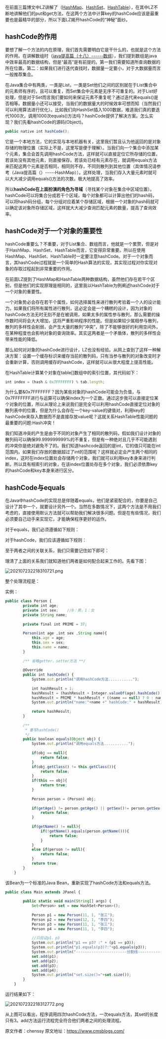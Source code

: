 


在前面三篇博文中LZ讲解了（[HashMap](http://www.cnblogs.com/chenssy/p/3521565.html)、[HashSet](http://www.cnblogs.com/chenssy/p/3621851.html)、[HashTable](http://www.cnblogs.com/chenssy/p/3643886.html)），在其中LZ不断地讲解他们的put和get方法，在这两个方法中计算key的hashCode应该是最重要也是最精华的部分，所以下面LZ揭开hashCode的“神秘”面纱。

## hashCode的作用

要想了解一个方法的内在原理，我们首先需要明白它是干什么的，也就是这个方法的作用。在讲解数组时（[java提高篇（十八）------数组](http://www.cnblogs.com/chenssy/p/3463719.html)），我们提到数组是java中效率最高的数据结构，但是“最高”是有前提的。第一我们需要知道所查询数据的所在位置。第二：如果我们进行迭代查找时，数据量一定要小，对于大数据量而言一般推荐集合。

在Java集合中有两类，一类是List，一类是Set他们之间的区别就在于List集合中的元素师有序的，且可以重复，而Set集合中元素是无序不可重复的。对于List好处理，但是对于Set而言我们要如何来保证元素不重复呢？通过迭代来equals()是否相等。数据量小还可以接受，当我们的数据量大的时候效率可想而知（当然我们可以利用算法进行优化）。比如我们向HashSet插入1000数据，难道我们真的要迭代1000次，调用1000次equals()方法吗？hashCode提供了解决方案。怎么实现？我们先看hashCode的源码(Object)。

```js 
public native int hashCode();
```

它是一个本地方法，它的实现与本地机器有关，这里我们暂且认为他返回的是对象存储的物理位置（实际上不是，这里写是便于理解）。当我们向一个集合中添加某个元素，集合会首先调用hashCode方法，这样就可以直接定位它所存储的位置，若该处没有其他元素，则直接保存。若该处已经有元素存在，就调用equals方法来匹配这两个元素是否相同，相同则不存，不同则散列到其他位置（具体情况请参考（Java提高篇（）-----HashMap））。这样处理，当我们存入大量元素时就可以大大减少调用equals()方法的次数，极大地提高了效率。

所以**hashCode在上面扮演的角色为寻域**（寻找某个对象在集合中区域位置）。hashCode可以将集合分成若干个区域，每个对象都可以计算出他们的hash码，可以将hash码分组，每个分组对应着某个存储区域，根据一个对象的hash码就可以确定该对象所存储区域，这样就大大减少查询匹配元素的数量，提高了查询效率。

## hashCode对于一个对象的重要性

hashCode重要么？不重要，对于List集合、数组而言，他就是一个累赘，但是对于HashMap、HashSet、HashTable而言，它变得异常重要。所以在使用HashMap、HashSet、HashTable时一定要注意hashCode。对于一个对象而言，其hashCode过程就是一个简单的Hash算法的实现，其实现过程对你实现对象的存取过程起到非常重要的作用。

在前面LZ提到了HashMap和HashTable两种数据结构，虽然他们存在若干个区别，但是他们的实现原理是相同的，这里我以HashTable为例阐述hashCode对于一个对象的重要性。

一个对象势必会存在若干个属性，如何选择属性来进行散列考验着一个人的设计能力。如果我们将所有属性进行散列，这必定会是一个糟糕的设计，因为对象的hashCode方法无时无刻不是在被调用，如果太多的属性参与散列，那么需要的操作数时间将会大大增加，这将严重影响程序的性能。但是如果较少属相参与散列，散列的多样性会削弱，会产生大量的散列“冲突”，除了不能够很好的利用空间外，在某种程度也会影响对象的查询效率。其实这两者是一个矛盾体，散列的多样性会带来性能的降低。

那么如何对对象的hashCode进行设计，LZ也没有经验。从网上查到了这样一种解决方案：设置一个缓存标识来缓存当前的散列码，只有当参与散列的对象改变时才会重新计算，否则调用缓存的hashCode，这样就可以从很大程度上提高性能。

在HashTable计算某个对象在table[]数组中的索引位置，其代码如下：

```js 
int index = (hash & 0x7FFFFFFF) % tab.length;
```

为什么要&0x7FFFFFFF？因为某些对象的hashCode可能会为负值，与0x7FFFFFFF进行与运算可以确保index为一个正数。通过这步我可以直接定位某个对象的位置，所以从理论上来说我们是完全可以利用hashCode直接定位对象的散列表中的位置，但是为什么会存在一个key-value的键值对，利用key的hashCode来存入数据而不是直接存放value呢？这就关系HashTable性能问题的最重要的问题:Hash冲突！

我们知道冲突的产生是由于不同的对象产生了相同的散列码，假如我们设计对象的散列码可以确保99.999999999%的不重复，但是有一种绝对且几乎不可能遇到的冲突你是绝对避免不了的。我们知道hashcode返回的是int，它的值只可能在int范围内。如果我们存放的数据超过了int的范围呢？这样就必定会产生两个相同的index，这时在index位置处会存储两个对象，我们就可以利用key本身来进行判断。所以具有相索引的对象，在该index位置处存在多个对象，我们必须依靠key的hashCode和key本身来进行区分。

## hashCode与equals

在Java中hashCode的实现总是伴随着equals，他们是紧密配合的，你要是自己设计了其中一个，就要设计另外一个。当然在多数情况下，这两个方法是不用我们考虑的，直接使用默认方法就可以帮助我们解决很多问题。但是在有些情况，我们必须要自己动手来实现它，才能确保程序更好的运作。

对于equals，我们必须遵循如下规则：

对于hashCode，我们应该遵循如下规则：

至于两者之间的关联关系，我们只需要记住如下即可：

理清了上面的关系我们就知道他们两者是如何配合起来工作的。先看下图：

![202107232218310721.png](https://gitee.com/hezhiyuan007/java-study/raw/master/images/JavaBasic2/106219ee-282a-4f57-bd8e-e50c9d30390c.png)

整个处理流程是：

实例：

```js 
public class Person {
        private int age;
        private int sex;    //0：男，1：女
        private String name;
    
        private final int PRIME = 37;
    
        Person(int age ,int sex ,String name){
            this.age = age;
            this.sex = sex;
            this.name = name;
        }
    
        /** 省略getter、setter方法 **/
    
        @Override
        public int hashCode() {
            System.out.println("调用hashCode方法...........");
    
            int hashResult = 1;
            hashResult = (hashResult + Integer.valueOf(age).hashCode() + Integer.valueOf(sex).hashCode()) * PRIME;
            hashResult = PRIME * hashResult + ((name == null) ? 0 : name.hashCode());
            System.out.println("name:"+name +" hashCode:" + hashResult);
    
            return hashResult;
        }
    
        /**
         * 重写hashCode()
         */
        public boolean equals(Object obj) {
            System.out.println("调用equals方法...........");
    
            if(obj == null){
                return false;
            }
            if(obj.getClass() != this.getClass()){
                return false;
            }
            if(this == obj){
                return true;
            }
    
            Person person = (Person) obj;
    
            if(getAge() != person.getAge() || getSex()!= person.getSex()){
                return false;
            }
    
            if(getName() != null){
                if(!getName().equals(person.getName())){
                    return false;
                }
            }
            else if(person != null){
                return false;
            }
            return true;
        }
    }
```

该Bean为一个标准的Java Bean，重新实现了hashCode方法和equals方法。


```js 
public class Main extends JPanel {
    
        public static void main(String[] args) {
            Set<Person> set = new HashSet<Person>();
    
            Person p1 = new Person(11, 1, "张三");
            Person p2 = new Person(12, 1, "李四");
            Person p3 = new Person(11, 1, "张三");
            Person p4 = new Person(11, 1, "李四");
    
            //只验证p1、p3
            System.out.println("p1 == p3? :" + (p1 == p3));
            System.out.println("p1.equals(p3)?:"+p1.equals(p3));
            System.out.println("-----------------------分割线--------------------------");
            set.add(p1);
            set.add(p2);
            set.add(p3);
            set.add(p4);
            System.out.println("set.size()="+set.size());
        }
    }
```

运行结果如下：

![202107232218312772.png](https://gitee.com/hezhiyuan007/java-study/raw/master/images/JavaBasic2/c6cd7bc5-e793-4537-976a-b48c5bec1a53.png)

从上图可以看出，程序调用四次hashCode方法，一次equals方法，其set的长度只有3。add方法运行流程完全符合他们两者之间的处理流程。





原文作者：chenssy 原文地址：https://www.cmsblogs.com/